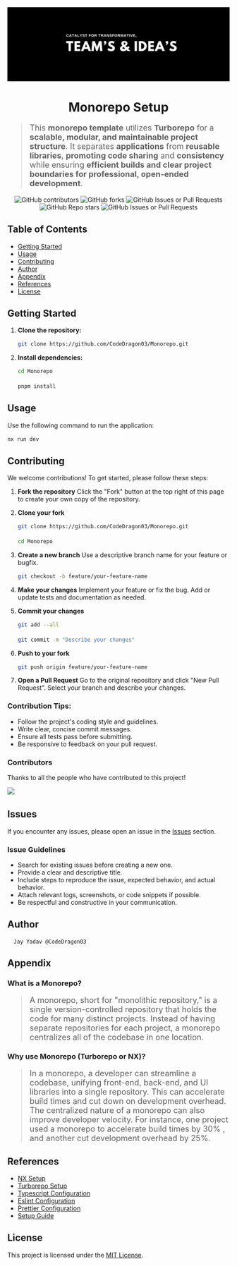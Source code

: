 <div align="center">
<img src="./Poster.jpeg" alt="Poster" />
</div>

<h1 align="center">Monorepo Setup</h1>

<blockquote style="font-size:18px;">
This <strong>monorepo template</strong> utilizes <strong>Turborepo</strong> for a <strong>scalable, modular, and maintainable project structure</strong>. It separates <strong>applications</strong> from <strong>reusable libraries</strong>, <strong>promoting code sharing</strong> and <strong>consistency</strong> while ensuring <strong>efficient builds and clear project boundaries for professional, open-ended development</strong>.
</blockquote>

<div align="center">
    <img src="https://img.shields.io/github/contributors/CodeDragon03/Monorepo?style=for-the-badge&logo=github&color=green" alt="GitHub contributors" />
    <img src="https://img.shields.io/github/forks/CodeDragon03/Monorepo?style=for-the-badge&logo=github&color=green" alt="GitHub forks" />
    <img alt="GitHub Issues or Pull Requests" src="https://img.shields.io/github/issues-pr/CodeDragon03/Monorepo?style=for-the-badge&logo=github&color=green">
    <img src="https://img.shields.io/github/stars/CodeDragon03/Monorepo?style=for-the-badge&logo=github&color=green" alt="GitHub Repo stars" />
    <img src="https://img.shields.io/github/issues/CodeDragon03/Monorepo?style=for-the-badge&logo=github&color=green" alt="GitHub Issues or Pull Requests" />
</div>

## Table of Contents

- [Getting Started](#getting-started)
- [Usage](#usage)
- [Contributing](#contributing)
- [Author](#author)
- [Appendix](#appendix)
- [References](#references)
- [License](#license)

## Getting Started

1.  **Clone the repository:**

    ```bash
    git clone https://github.com/CodeDragon03/Monorepo.git
    ```

2.  **Install dependencies:**

    ```bash
    cd Monorepo

    pnpm install
    ```

## Usage

Use the following command to run the application:

```bash
nx run dev
```

## Contributing

We welcome contributions\! To get started, please follow these steps:

1.  **Fork the repository** Click the "Fork" button at the top right of this
    page to create your own copy of the repository.

2.  **Clone your fork**

    ```bash
    git clone https://github.com/CodeDragon03/Monorepo.git

    cd Monorepo
    ```

3.  **Create a new branch** Use a descriptive branch name for your feature or
    bugfix.

    ```bash
    git checkout -b feature/your-feature-name
    ```

4.  **Make your changes** Implement your feature or fix the bug. Add or update
    tests and documentation as needed.

5.  **Commit your changes**

    ```bash
    git add --all

    git commit -m "Describe your changes"
    ```

6.  **Push to your fork**

    ```bash
    git push origin feature/your-feature-name
    ```

7.  **Open a Pull Request** Go to the original repository and click "New Pull
    Request". Select your branch and describe your changes.

### Contribution Tips:

- Follow the project's coding style and guidelines.
- Write clear, concise commit messages.
- Ensure all tests pass before submitting.
- Be responsive to feedback on your pull request.

### Contributors

Thanks to all the people who have contributed to this project!

<div align="start">
    <a href="https://github.com/CodeDragon03/Monorepo/graphs/contributors">
        <img src="https://contrib.rocks/image?repo=CodeDragon03/Monorepo"/>
    </a>
</div>

## Issues

If you encounter any issues, please open an issue in the
[Issues](https://github.com/CodeDragon03/Monorepo/issues) section.

### Issue Guidelines

- Search for existing issues before creating a new one.
- Provide a clear and descriptive title.
- Include steps to reproduce the issue, expected behavior, and actual behavior.
- Attach relevant logs, screenshots, or code snippets if possible.
- Be respectful and constructive in your communication.

## Author

      Jay Yadav @CodeDragon03

## Appendix

### What is a Monorepo?

<blockquote style="font-size:18px;">
A monorepo, short for "monolithic repository," is a single version-controlled repository that holds the code for many distinct projects. Instead of having separate repositories for each project, a monorepo centralizes all of the codebase in one location.
</blockquote>

### Why use Monorepo (Turborepo or NX)?

<blockquote style="font-size:18px;">
In a monorepo, a developer can streamline a codebase, unifying front-end, back-end, and UI libraries into a single repository. This can accelerate build times and cut down on development overhead. The centralized nature of a monorepo can also improve developer velocity. For instance, one project used a monorepo to accelerate build times by 30% , and another cut development overhead by 25%.
</blockquote>

## References

- [NX Setup](https://nx.dev/getting-started/intro)
- [Turborepo Setup](https://turborepo.com/docs)
- [Typescript Configuration](https://www.typescriptlang.org/tsconfig/)
- [Eslint Configuration](https://eslint.org/docs/latest/use/configure/)
- [Prettier Configuration](https://prettier.io/docs/configuration)
- [Setup Guide](https://javascript.plainenglish.io/sharing-typescript-with-nx-and-turborepo-part-3-configuring-a-monorepo-2e4608701964#7ab8)

## License

This project is licensed under the [MIT License](./LICENSE).

